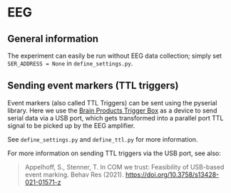 # EEG

## General information

The experiment can easily be run without EEG data collection; simply set `SER_ADDRESS = None` in `define_settings.py`.

## Sending event markers (TTL triggers)

Event markers (also called TTL Triggers) can be sent using the pyserial library.
Here we use the [Brain Products Trigger Box](https://pressrelease.brainproducts.com/triggerbox-tips/)
as a device to send serial data via a USB port, which gets transformed into a parallel port TTL signal
to be picked up by the EEG amplifier.

See `define_settings.py` and `define_ttl.py` for more information.

For more information on sending TTL triggers via the USB port, see also:

> Appelhoff, S., Stenner, T.
> In COM we trust: Feasibility of USB-based event marking.
> Behav Res (2021).
> https://doi.org/10.3758/s13428-021-01571-z
